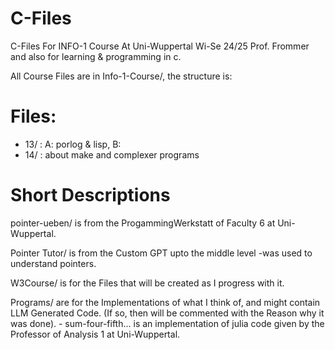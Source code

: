 # C-Files

C-Files For INFO-1 Course At Uni-Wuppertal Wi-Se 24/25 Prof. Frommer and also for learning & programming in c.

All Course Files are in Info-1-Course/, the structure is:

# Files:

- 13/ : A: porlog & lisp, B: 
- 14/ : about make and complexer programs

# Short Descriptions

pointer-ueben/ is from the ProgammingWerkstatt of Faculty 6 at Uni-Wuppertal.

Pointer Tutor/ is from the Custom GPT upto the middle level -was used to understand pointers.

W3Course/ is for the Files that will be created as I progress with it.

Programs/ are for the Implementations of what I think of, and might contain LLM Generated Code. (If so, then will be commented with the Reason why it was done).
    - sum-four-fifth... is an implementation of julia code given by the Professor of Analysis 1 at Uni-Wuppertal.


